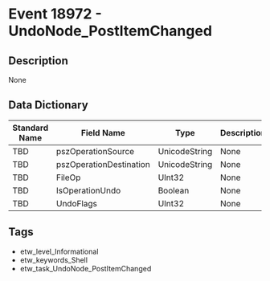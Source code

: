 # Event 18972 - UndoNode_PostItemChanged

## Description
None

## Data Dictionary
|Standard Name|Field Name|Type|Description|Sample Value|
|---|---|---|---|---|
|TBD|pszOperationSource|UnicodeString|None|`None`|
|TBD|pszOperationDestination|UnicodeString|None|`None`|
|TBD|FileOp|UInt32|None|`None`|
|TBD|IsOperationUndo|Boolean|None|`None`|
|TBD|UndoFlags|UInt32|None|`None`|

## Tags
* etw_level_Informational
* etw_keywords_Shell
* etw_task_UndoNode_PostItemChanged